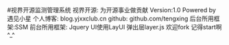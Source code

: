 #视界开源监测管理系统
视界开源: 为开源事业做贡献
Version:1.0
Powered by 遇见小星
个人博客: blog.yjxxclub.cn
github: github.com/tengxing
后台所用框架:SSM
前台所用框架: Jquery UI使用LayUI 弹出层layer.js
欢迎fork 记得start啊 ^_^
